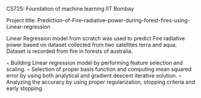 CS725: Foundation of machine learning
IIT Bombay

Project title: Prediction-of-Fire-radiative-power-during-forest-fires-using-Linear-regression

Linear Regression model from scratch was used to predict Fire radiative power based on dataset collected from two satellites terra and aqua. Dataset is recorded from fire in forests of australia.

◦ Building Linear regression model by performing feature selection and scaling.
◦ Selection of proper basis function and computing mean squared error by using both analytical and gradient
descent iterative solution.
◦ Analyzing the accuracy by using proper regularization, stopping criteria and early stopping.
